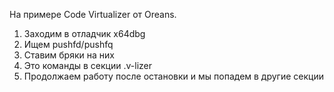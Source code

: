 
На примере Code Virtualizer от Oreans.

 1. Заходим в отладчик x64dbg
 2.  Ищем pushfd/pushfq
 3.  Ставим бряки на них
 4.  Это команды в секции .v-lizer 
 5. Продолжаем работу после остановки и мы попадем в другие секции
